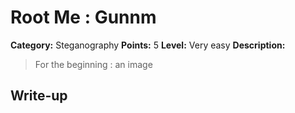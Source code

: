 # Root Me : Gunnm


**Category:** Steganography
**Points:** 5
**Level:** Very easy
**Description:**

> For the beginning : an image

## Write-up
